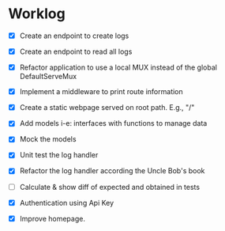 # Worklog

- [x] Create an endpoint to create logs
- [x] Create an endpoint to read all logs
- [x] Refactor application to use a local MUX instead of the global DefaultServeMux
- [x] Implement a middleware to print route information
- [x] Create a static webpage served on root path. E.g., "/"
- [x] Add models i-e: interfaces with functions to manage data
- [x] Mock the models
- [x] Unit test the log handler
- [x] Refactor the log handler according the Uncle Bob's book
- [ ] Calculate & show diff of expected and obtained in tests
- [x] Authentication using Api Key
- [x] Improve homepage.

